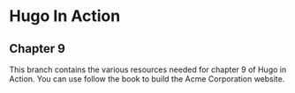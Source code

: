 Hugo In Action
===============

Chapter 9
----------

This branch contains the various resources needed for chapter 9 of Hugo in Action. You can use follow the book to build the Acme Corporation website.
